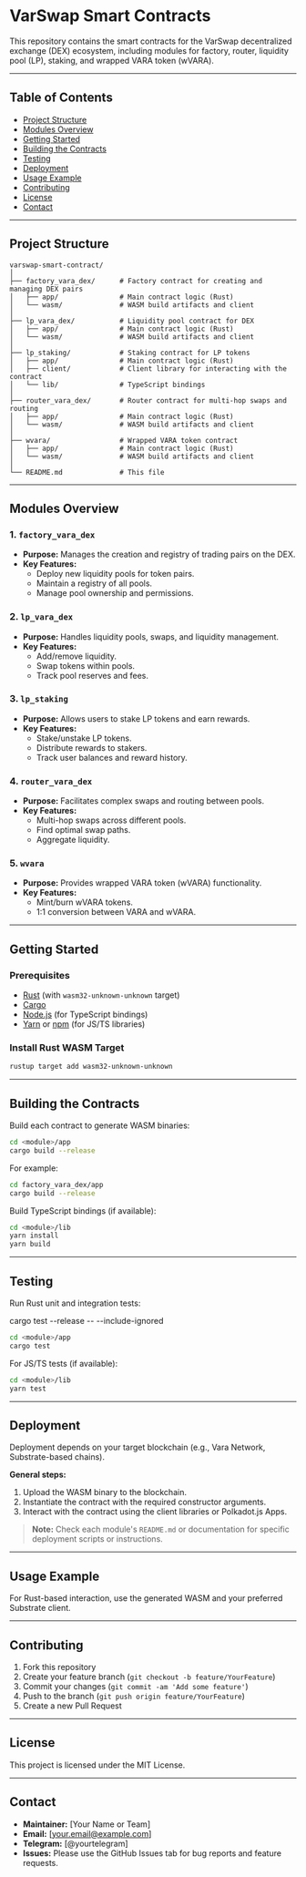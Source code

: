 # VarSwap Smart Contracts

This repository contains the smart contracts for the VarSwap decentralized exchange (DEX) ecosystem, including modules for factory, router, liquidity pool (LP), staking, and wrapped VARA token (wVARA).

---

## Table of Contents

- [Project Structure](#project-structure)
- [Modules Overview](#modules-overview)
- [Getting Started](#getting-started)
- [Building the Contracts](#building-the-contracts)
- [Testing](#testing)
- [Deployment](#deployment)
- [Usage Example](#usage-example)
- [Contributing](#contributing)
- [License](#license)
- [Contact](#contact)

---

## Project Structure

```
varswap-smart-contract/
│
├── factory_vara_dex/      # Factory contract for creating and managing DEX pairs
│   ├── app/               # Main contract logic (Rust)
│   └── wasm/              # WASM build artifacts and client
│
├── lp_vara_dex/           # Liquidity pool contract for DEX
│   ├── app/               # Main contract logic (Rust)
│   └── wasm/              # WASM build artifacts and client
│
├── lp_staking/            # Staking contract for LP tokens
│   ├── app/               # Main contract logic (Rust)
│   ├── client/            # Client library for interacting with the contract
│   └── lib/               # TypeScript bindings
│
├── router_vara_dex/       # Router contract for multi-hop swaps and routing
│   ├── app/               # Main contract logic (Rust)
│   └── wasm/              # WASM build artifacts and client
│
├── wvara/                 # Wrapped VARA token contract
│   ├── app/               # Main contract logic (Rust)
│   └── wasm/              # WASM build artifacts and client
│
└── README.md              # This file
```

---

## Modules Overview

### 1. `factory_vara_dex`
- **Purpose:** Manages the creation and registry of trading pairs on the DEX.
- **Key Features:**
  - Deploy new liquidity pools for token pairs.
  - Maintain a registry of all pools.
  - Manage pool ownership and permissions.

### 2. `lp_vara_dex`
- **Purpose:** Handles liquidity pools, swaps, and liquidity management.
- **Key Features:**
  - Add/remove liquidity.
  - Swap tokens within pools.
  - Track pool reserves and fees.

### 3. `lp_staking`
- **Purpose:** Allows users to stake LP tokens and earn rewards.
- **Key Features:**
  - Stake/unstake LP tokens.
  - Distribute rewards to stakers.
  - Track user balances and reward history.

### 4. `router_vara_dex`
- **Purpose:** Facilitates complex swaps and routing between pools.
- **Key Features:**
  - Multi-hop swaps across different pools.
  - Find optimal swap paths.
  - Aggregate liquidity.

### 5. `wvara`
- **Purpose:** Provides wrapped VARA token (wVARA) functionality.
- **Key Features:**
  - Mint/burn wVARA tokens.
  - 1:1 conversion between VARA and wVARA.

---

## Getting Started

### Prerequisites

- [Rust](https://www.rust-lang.org/tools/install) (with `wasm32-unknown-unknown` target)
- [Cargo](https://doc.rust-lang.org/cargo/getting-started/installation.html)
- [Node.js](https://nodejs.org/) (for TypeScript bindings)
- [Yarn](https://yarnpkg.com/) or [npm](https://www.npmjs.com/) (for JS/TS libraries)

### Install Rust WASM Target

```bash
rustup target add wasm32-unknown-unknown
```

---

## Building the Contracts

Build each contract to generate WASM binaries:

```bash
cd <module>/app
cargo build --release 
```

For example:

```bash
cd factory_vara_dex/app
cargo build --release 
```

Build TypeScript bindings (if available):

```bash
cd <module>/lib
yarn install
yarn build
```

---

## Testing

Run Rust unit and integration tests:

cargo test --release -- --include-ignored


```bash
cd <module>/app
cargo test
```

For JS/TS tests (if available):

```bash
cd <module>/lib
yarn test
```

---

## Deployment

Deployment depends on your target blockchain (e.g., Vara Network, Substrate-based chains).

**General steps:**
1. Upload the WASM binary to the blockchain.
2. Instantiate the contract with the required constructor arguments.
3. Interact with the contract using the client libraries or Polkadot.js Apps.

> **Note:** Check each module's `README.md` or documentation for specific deployment scripts or instructions.

---

## Usage Example


For Rust-based interaction, use the generated WASM and your preferred Substrate client.

---

## Contributing

1. Fork this repository
2. Create your feature branch (`git checkout -b feature/YourFeature`)
3. Commit your changes (`git commit -am 'Add some feature'`)
4. Push to the branch (`git push origin feature/YourFeature`)
5. Create a new Pull Request

---

## License

This project is licensed under the MIT License.

---

## Contact

- **Maintainer:** [Your Name or Team]
- **Email:** [your.email@example.com]
- **Telegram:** [@yourtelegram]
- **Issues:** Please use the GitHub Issues tab for bug reports and feature requests.
